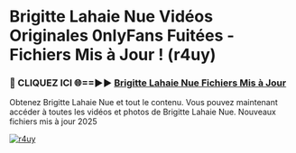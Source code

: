 # Brigitte Lahaie Nue Vidéos Originales 0nlyFans Fuitées - Fichiers Mis à Jour ! (r4uy)

<h3>🔴 CLIQUEZ ICI 🌐==►► <a href="https://tinyurl.com/2pmr4ezf" rel="nofollow">Brigitte Lahaie Nue Fichiers Mis à Jour</a></h3>

Obtenez Brigitte Lahaie Nue et tout le contenu. Vous pouvez maintenant accéder à toutes les vidéos et photos de Brigitte Lahaie Nue. Nouveaux fichiers mis à jour 2025

[![r4uy](https://i.imgur.com/6SNvagu.gif)](https://tinyurl.com/2pmr4ezf)
